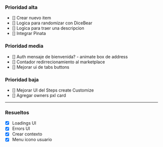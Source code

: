 ### Prioridad alta

- [] Crear nuevo item
- [] Logica para randomizar con DiceBear
- [] Logica para traer una descripcion
- [] Integrar Pinata

### Prioridad media

- [] Auth mensaje de bienvenida? - animate box de address
- [] Contador redirrecionamiento al marketplace
- [] Mejorar ui de tabs buttons

### Prioridad baja

- [] Mejorar UI del Steps create Customize
- [] Agregar owners pxl card

---

### Resueltos

- [x] Loadings UI
- [x] Errors UI
- [x] Crear contexto
- [x] Menu icono usuario
